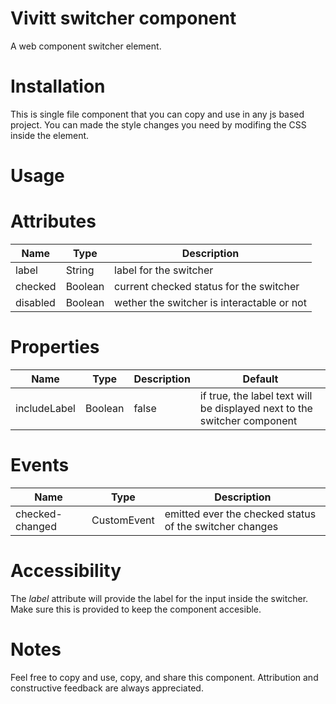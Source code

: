 # Vivitt switcher component
A web component switcher element.

# Installation
This is single file component that you can copy and use in any js based project. 
You can made the style changes you need by modifing the CSS inside the <style></style> element. 

# Usage
 <vivitt-switcher label="switchmode"><vivitt-switcher>
 <vivitt-switcher label="switchmode" disabled><vivitt-switcher>
 <vivitt-switcher label="switchmode" include-label="true"><vivitt-switcher>
 <vivitt-switcher label="switchmode" include-label="true" disabled><vivitt-switcher>


# Attributes
| Name | Type | Description | 
| ---- | ---- | ----------- |
| label | String | label for the switcher | 
| checked | Boolean | current checked status for the switcher
| disabled | Boolean | wether the switcher is interactable or not

# Properties
| Name | Type | Description | Default |
| ---- | ---- | ----------- | -------- |
| includeLabel | Boolean | false | if true, the label text will be displayed next to the switcher component | false

# Events
| Name | Type | Description |
| ---- | ---- | ----------- | 
| checked-changed | CustomEvent | emitted ever the checked status of the switcher changes

# Accessibility
The *label* attribute will provide the label for the input inside the switcher. Make sure this is provided to keep the component accesible.

# Notes
Feel free to copy and use, copy, and share this component. Attribution and constructive feedback are always appreciated.